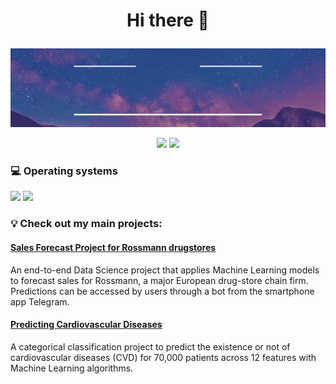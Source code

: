 # <p align="center"> Hi there 👋

![welcome_gift](welcome.gif)

<p align="center">
    <a href="https://www.linkedin.com/in/diandra-melo-99315711b/">
        <img src="https://img.shields.io/badge/LinkedIn-0077B5?style=for-the-badge&logo=linkedin&logoColor=white"></a>
    <a href="mailto:dcxsmelo@gmail.com?subject=[GitHub]%20Hello%20Diandra">
        <img src="https://img.shields.io/badge/Gmail-D14836?style=for-the-badge&logo=gmail&logoColor=white"></a>
</p>

### :computer: Operating systems
<p>
  <img src="https://img.shields.io/badge/Ubuntu-E95420?style=for-the-badge&logo=ubuntu&logoColor=white"> 
  <img src ="https://img.shields.io/badge/Windows-0078D6?style=for-the-badge&logo=windows&logoColor=white">
</p>

### :bulb: Check out my main projects:

#### [Sales Forecast Project for Rossmann drugstores](https://github.com/diandramelo/Rossmann_Store_Sales)

An end-to-end Data Science project that applies Machine Learning models to forecast sales for Rossmann, a major European drug-store chain firm. Predictions can be accessed by users through a bot from the smartphone app Telegram.

#### [Predicting Cardiovascular Diseases](https://github.com/diandramelo/Cardio_Catch_Diseases)

A categorical classification project to predict the existence or not of cardiovascular diseases (CVD) for 70,000 patients across 12 features with Machine Learning algorithms.



<!--**diandramelo/diandramelo** is a ✨ _special_ ✨ repository because its `README.md` (this file) appears on your GitHub profile.

Here are some ideas to get you started:

- 🔭 I’m currently working on ...
- 🌱 I’m currently learning ...
- 👯 I’m looking to collaborate on ...
- 🤔 I’m looking for help with ...
- 💬 Ask me about ...
- 📫 How to reach me: ...
- 😄 Pronouns: ...
- ⚡ Fun fact: ...
-->
